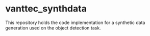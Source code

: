 # vanttec_synthdata
This repository holds the code implementation for a synthetic data generation used on the object detection task.
